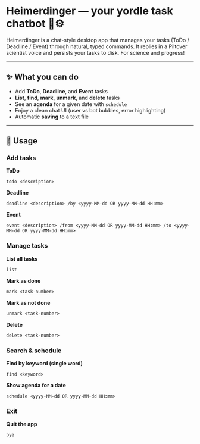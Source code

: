 # Heimerdinger — your yordle task chatbot 🧪⚙️

Heimerdinger is a chat-style desktop app that manages your tasks (ToDo / Deadline / Event) through natural, typed commands.
It replies in a Piltover scientist voice and persists your tasks to disk. For science and progress!

---

## ✨ What you can do

- Add **ToDo**, **Deadline**, and **Event** tasks
- **List**, **find**, **mark**, **unmark**, and **delete** tasks
- See an **agenda** for a given date with `schedule`
- Enjoy a clean chat UI (user vs bot bubbles, error highlighting)
- Automatic **saving** to a text file

---

## 🧰 Usage

### Add tasks

**ToDo**
```commandline
todo <description>
```

**Deadline**
```commandline
deadline <description> /by <yyyy-MM-dd OR yyyy-MM-dd HH:mm>
```

**Event**
```commandline
event <description> /from <yyyy-MM-dd OR yyyy-MM-dd HH:mm> /to <yyyy-MM-dd OR yyyy-MM-dd HH:mm>
```

### Manage tasks

**List all tasks**
```commandline
list
```

**Mark as done**
```commandline
mark <task-number>
```

**Mark as not done**
```commandline
unmark <task-number>
```

**Delete**
```commandline
delete <task-number>
```

### Search & schedule

**Find by keyword (single word)**
```commandline
find <keyword>
```

**Show agenda for a date**
```commandline
schedule <yyyy-MM-dd OR yyyy-MM-dd HH:mm>
```

### Exit

**Quit the app**
```commandline
bye
```

